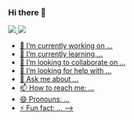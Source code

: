 ### Hi there 👋

<a href="https://github.com/David-es-Montenegro">
<img height "100em" src= "https://github-readme-stats.vercel.app/api?username=David-es-Montenegro&show_icons=true&theme=github_dark#gh-dark-mode-only">
<img height "100em" src= "https://github-readme-stats.vercel.app/api?username=David-es-Montenegro&show_icons=true&theme=default#gh-light-mode-only">

- 🔭 I’m currently working on ...
- 🌱 I’m currently learning ...
- 👯 I’m looking to collaborate on ...
- 🤔 I’m looking for help with ...
- 💬 Ask me about ...
- 📫 How to reach me: ...
- 😄 Pronouns: ...
- ⚡ Fun fact: ...
-->

